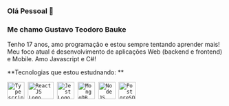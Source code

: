 ### Olá Pessoal 👋

### Me chamo Gustavo Teodoro Bauke
Tenho 17 anos, amo programação e estou sempre tentando aprender mais! Meu foco atual é desenvolvimento de aplicações Web (backend e frontend) e Mobile.
Amo Javascript e C#!

**Tecnologias que estou estudnando: **
<p align="left">
  <code><img src="https://user-images.githubusercontent.com/15526179/93211471-aca55600-f737-11ea-9a57-8a328cfb4cb8.png" alt="Typescript Logo" width="40" height="40"></code>&nbsp;
  <code><img src="https://user-images.githubusercontent.com/15526179/93211547-c5ae0700-f737-11ea-8f82-95c80b013d08.png" alt="ReactJS Logo" width="60" height="40"></code>&nbsp;
  <code><img src="https://user-images.githubusercontent.com/15526179/93211551-c6469d80-f737-11ea-9ae5-bbbb973156a6.png" alt="Jest Logo" width="40" height="40"></code>&nbsp;
  <code><img src="https://user-images.githubusercontent.com/15526179/93211554-c8a8f780-f737-11ea-8829-22514933b79d.png" alt="MongoDB Logo" width="40" height="40"></code>&nbsp;
  <code><img src="https://user-images.githubusercontent.com/15526179/93211557-c9418e00-f737-11ea-90af-4b44cea545e2.png" alt="NodeJS Logo" width="40" height="40"></code>&nbsp;
  <code><img src="https://user-images.githubusercontent.com/15526179/93211558-c9da2480-f737-11ea-9683-6da48d910e60.png" alt="PostgreSQL Logo" width="40" height="40"></code>&nbsp;
</p>
